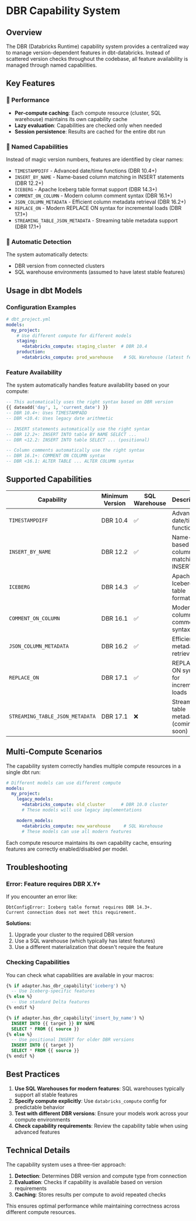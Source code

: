 # DBR Capability System

## Overview

The DBR (Databricks Runtime) capability system provides a centralized way to manage version-dependent features in dbt-databricks. Instead of scattered version checks throughout the codebase, all feature availability is managed through named capabilities.

## Key Features

### 🚀 Performance
- **Per-compute caching**: Each compute resource (cluster, SQL warehouse) maintains its own capability cache
- **Lazy evaluation**: Capabilities are checked only when needed
- **Session persistence**: Results are cached for the entire dbt run

### 🎯 Named Capabilities
Instead of magic version numbers, features are identified by clear names:
- `TIMESTAMPDIFF` - Advanced date/time functions (DBR 10.4+)
- `INSERT_BY_NAME` - Name-based column matching in INSERT statements (DBR 12.2+)
- `ICEBERG` - Apache Iceberg table format support (DBR 14.3+)
- `COMMENT_ON_COLUMN` - Modern column comment syntax (DBR 16.1+)
- `JSON_COLUMN_METADATA` - Efficient column metadata retrieval (DBR 16.2+)
- `REPLACE_ON` - Modern REPLACE ON syntax for incremental loads (DBR 17.1+)
- `STREAMING_TABLE_JSON_METADATA` - Streaming table metadata support (DBR 17.1+)

### 🔧 Automatic Detection
The system automatically detects:
- DBR version from connected clusters
- SQL warehouse environments (assumed to have latest stable features)

## Usage in dbt Models

### Configuration Examples

```yaml
# dbt_project.yml
models:
  my_project:
    # Use different compute for different models
    staging:
      +databricks_compute: staging_cluster  # DBR 10.4
    production:
      +databricks_compute: prod_warehouse    # SQL Warehouse (latest features)
```

### Feature Availability

The system automatically handles feature availability based on your compute:

```sql
-- This automatically uses the right syntax based on DBR version
{{ dateadd('day', 1, 'current_date') }}
-- DBR 10.4+: Uses TIMESTAMPADD
-- DBR <10.4: Uses legacy date arithmetic

-- INSERT statements automatically use the right syntax
-- DBR 12.2+: INSERT INTO table BY NAME SELECT ...
-- DBR <12.2: INSERT INTO table SELECT ... (positional)

-- Column comments automatically use the right syntax
-- DBR 16.1+: COMMENT ON COLUMN syntax
-- DBR <16.1: ALTER TABLE ... ALTER COLUMN syntax
```

## Supported Capabilities

| Capability | Minimum Version | SQL Warehouse | Description |
|------------|----------------|---------------|-------------|
| `TIMESTAMPDIFF` | DBR 10.4 | ✅ | Advanced date/time functions |
| `INSERT_BY_NAME` | DBR 12.2 | ✅ | Name-based column matching in INSERT |
| `ICEBERG` | DBR 14.3 | ✅ | Apache Iceberg table format |
| `COMMENT_ON_COLUMN` | DBR 16.1 | ✅ | Modern column comment syntax |
| `JSON_COLUMN_METADATA` | DBR 16.2 | ✅ | Efficient metadata retrieval |
| `REPLACE_ON` | DBR 17.1 | ✅ | REPLACE ON syntax for incremental loads |
| `STREAMING_TABLE_JSON_METADATA` | DBR 17.1 | ❌ | Streaming table metadata (coming soon) |

## Multi-Compute Scenarios

The capability system correctly handles multiple compute resources in a single dbt run:

```yaml
# Different models can use different compute
models:
  my_project:
    legacy_models:
      +databricks_compute: old_cluster      # DBR 10.0 cluster
      # These models will use legacy implementations

    modern_models:
      +databricks_compute: new_warehouse     # SQL Warehouse
      # These models can use all modern features
```

Each compute resource maintains its own capability cache, ensuring features are correctly enabled/disabled per model.

## Troubleshooting

### Error: Feature requires DBR X.Y+

If you encounter an error like:
```
DbtConfigError: Iceberg table format requires DBR 14.3+.
Current connection does not meet this requirement.
```

**Solutions:**
1. Upgrade your cluster to the required DBR version
2. Use a SQL warehouse (which typically has latest features)
3. Use a different materialization that doesn't require the feature

### Checking Capabilities

You can check what capabilities are available in your macros:

```sql
{% if adapter.has_dbr_capability('iceberg') %}
  -- Use Iceberg-specific features
{% else %}
  -- Use standard Delta features
{% endif %}

{% if adapter.has_dbr_capability('insert_by_name') %}
  INSERT INTO {{ target }} BY NAME
  SELECT * FROM {{ source }}
{% else %}
  -- Use positional INSERT for older DBR versions
  INSERT INTO {{ target }}
  SELECT * FROM {{ source }}
{% endif %}
```

## Best Practices

1. **Use SQL Warehouses for modern features**: SQL warehouses typically support all stable features
2. **Specify compute explicitly**: Use `databricks_compute` config for predictable behavior
3. **Test with different DBR versions**: Ensure your models work across your compute environments
4. **Check capability requirements**: Review the capability table when using advanced features

## Technical Details

The capability system uses a three-tier approach:

1. **Detection**: Determines DBR version and compute type from connection
2. **Evaluation**: Checks if capability is available based on version requirements
3. **Caching**: Stores results per compute to avoid repeated checks

This ensures optimal performance while maintaining correctness across different compute resources.